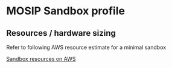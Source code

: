# MOSIP Sandbox profile

## Resources / hardware sizing

Refer to following AWS resource estimate for a minimal sandbox

[Sandbox resources on AWS](https://calculator.aws/#/estimate?id=3b9b47776e5746d86bdc47007b5c3aa484bdb73a)


